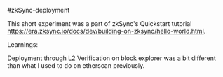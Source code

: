 #zkSync-deployment

This short experiment was a part of zkSync's Quickstart tutorial https://era.zksync.io/docs/dev/building-on-zksync/hello-world.html.

Learnings:

Deployment through L2
Verification on block explorer was a bit different than what I used to do on etherscan previously.

